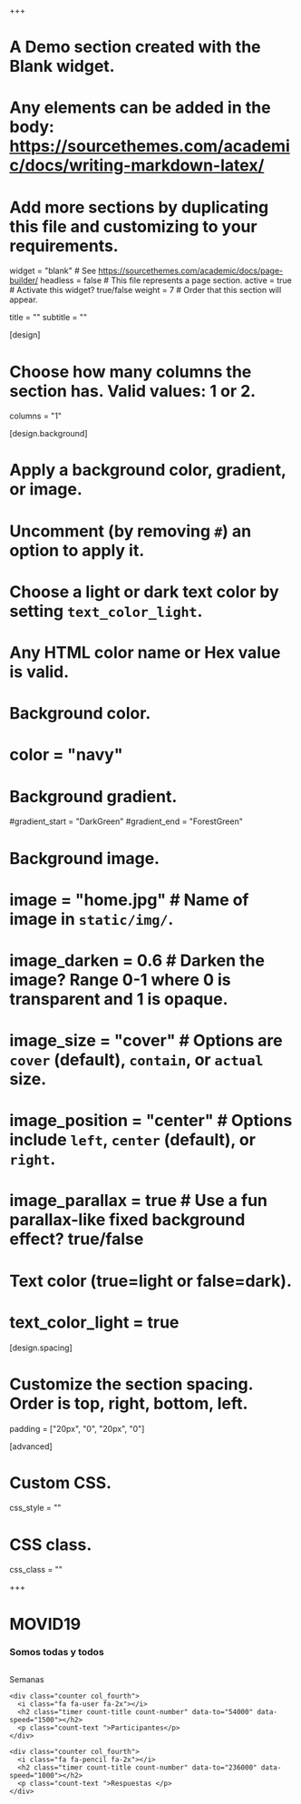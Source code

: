 +++
# A Demo section created with the Blank widget.
# Any elements can be added in the body: https://sourcethemes.com/academic/docs/writing-markdown-latex/
# Add more sections by duplicating this file and customizing to your requirements.

widget = "blank"  # See https://sourcethemes.com/academic/docs/page-builder/
headless = false  # This file represents a page section.
active = true  # Activate this widget? true/false
weight = 7  # Order that this section will appear.

title = ""
subtitle = ""

[design]
  # Choose how many columns the section has. Valid values: 1 or 2.
  columns = "1"

[design.background]
  # Apply a background color, gradient, or image.
  #   Uncomment (by removing `#`) an option to apply it.
  #   Choose a light or dark text color by setting `text_color_light`.
  #   Any HTML color name or Hex value is valid.

  # Background color.
  # color = "navy"

  # Background gradient.
  #gradient_start = "DarkGreen"
  #gradient_end = "ForestGreen"

  # Background image.
  # image = "home.jpg"  # Name of image in `static/img/`.
  # image_darken = 0.6  # Darken the image? Range 0-1 where 0 is transparent and 1 is opaque.
  # image_size = "cover"  #  Options are `cover` (default), `contain`, or `actual` size.
  # image_position = "center"  # Options include `left`, `center` (default), or `right`.
  # image_parallax = true  # Use a fun parallax-like fixed background effect? true/false

  # Text color (true=light or false=dark).
  # text_color_light = true

[design.spacing]
  # Customize the section spacing. Order is top, right, bottom, left.
  padding = ["20px", "0", "20px", "0"]

[advanced]
 # Custom CSS.
 css_style = ""

 # CSS class.
 css_class = ""
 
+++


<h1>MOVID19</h1>
<h3>Somos todas y todos</h3>

<div class="wrapper">
    <div class="counter col_fourth">
      <i class="fa fa-calendar fa-2x"></i>
      <h2 class="timer count-title count-number" data-to="13" data-speed="2000"></h2>
       <p class="count-text ">Semanas</p>
    </div>

    <div class="counter col_fourth">
      <i class="fa fa-user fa-2x"></i>
      <h2 class="timer count-title count-number" data-to="54000" data-speed="1500"></h2>
      <p class="count-text ">Participantes</p>
    </div>

    <div class="counter col_fourth">
      <i class="fa fa-pencil fa-2x"></i>
      <h2 class="timer count-title count-number" data-to="236000" data-speed="1000"></h2>
      <p class="count-text ">Respuestas </p>
    </div>


